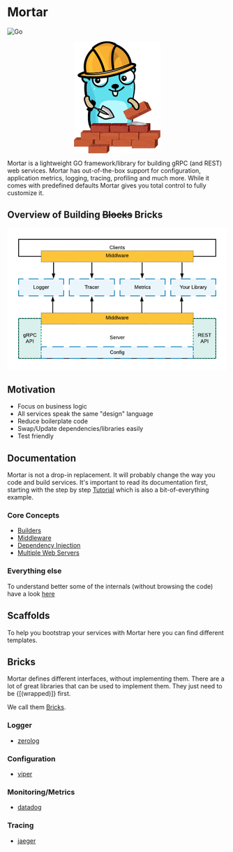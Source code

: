 # Mortar

![Go](https://github.com/go-masonry/mortar/workflows/Go/badge.svg)

<p align="center">
    <img src=wiki/logo.svg align="center" height=256>
</p>

Mortar is a lightweight GO framework/library for building gRPC (and REST) web services.
Mortar has out-of-the-box support for configuration, application metrics, logging, tracing, profiling and much more.
While it comes with predefined defaults Mortar gives you total control to fully customize it.

## Overview of Building ~~Blocks~~ Bricks

![Diagram](wiki/diagram.png)

## Motivation

- Focus on business logic
- All services speak the same "design" language
- Reduce boilerplate code
- Swap/Update dependencies/libraries easily
- Test friendly

## Documentation

Mortar is not a drop-in replacement. It will probably change the way you code and build services.
It's important to read its documentation first, starting with the step by step [Tutorial](https://github.com/go-masonry/tutorial) which is also a bit-of-everything example.

### Core Concepts

- [Builders](wiki/builder.md)
- [Middleware](wiki/middleware.md)
- [Dependency Injection](wiki/di.md)
- [Multiple Web Servers](wiki/multiweb.md)

### Everything else

To understand better some of the internals (without browsing the code) have a look [here](wiki/features.md)

## Scaffolds

To help you bootstrap your services with Mortar here you can find different templates.

## Bricks

Mortar defines different interfaces, without implementing them.
There are a lot of great libraries that can be used to implement them.
They just need to be {[(wrapped)]} first.

We call them [Bricks](wiki/bricks.md).

### Logger

- [zerolog](https://github.com/go-masonry/bzerolog)

### Configuration

- [viper](https://github.com/go-masonry/bviper)

### Monitoring/Metrics

- [datadog](https://github.com/go-masonry/bdatadog)

### Tracing

- [jaeger](https://github.com/go-masonry/bjaeger)  
